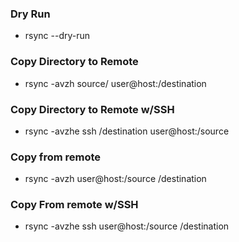 ### Dry Run
- rsync --dry-run

### Copy Directory to Remote
- rsync -avzh source/ user@host:/destination

### Copy Directory to Remote w/SSH
- rsync -avzhe ssh /destination user@host:/source

### Copy from remote
- rsync -avzh user@host:/source /destination

### Copy From remote w/SSH
- rsync -avzhe ssh user@host:/source /destination
